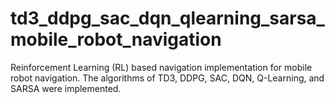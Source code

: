 # td3_ddpg_sac_dqn_qlearning_sarsa_mobile_robot_navigation
Reinforcement Learning (RL) based navigation implementation for mobile robot navigation. The algorithms of TD3, DDPG, SAC, DQN, Q-Learning, and SARSA were implemented.
